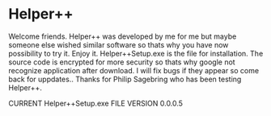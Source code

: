 # Helper++
Welcome friends. Helper++ was developed by me for me but maybe someone else wished similar software so thats why you have now possibility to try it. 
Enjoy it.
Helper++Setup.exe is the file for installation. The source code is encrypted for more security so thats why google not recognize application after download.
I will fix bugs if they appear so come back for uppdates..
Thanks for Philip Sagebring who has been testing Helper++.

CURRENT Helper++Setup.exe FILE VERSION 0.0.0.5
